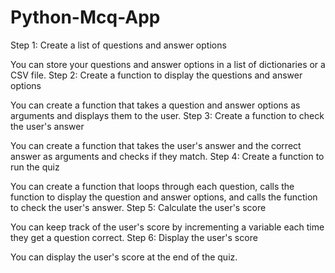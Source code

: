 # Python-Mcq-App
Step 1: Create a list of questions and answer options

You can store your questions and answer options in a list of dictionaries or a CSV file.
Step 2: Create a function to display the questions and answer options

You can create a function that takes a question and answer options as arguments and displays them to the user.
Step 3: Create a function to check the user's answer

You can create a function that takes the user's answer and the correct answer as arguments and checks if they match.
Step 4: Create a function to run the quiz

You can create a function that loops through each question, calls the function to display the question and answer options, and calls the function to check the user's answer.
Step 5: Calculate the user's score

You can keep track of the user's score by incrementing a variable each time they get a question correct.
Step 6: Display the user's score

You can display the user's score at the end of the quiz.
